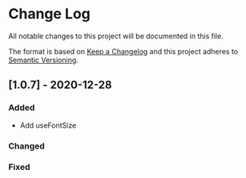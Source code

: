 # Change Log
All notable changes to this project will be documented in this file.
 
The format is based on [Keep a Changelog](http://keepachangelog.com/)
and this project adheres to [Semantic Versioning](http://semver.org/).
 
## [1.0.7] - 2020-12-28
 
### Added
- Add useFontSize
 
### Changed
 
### Fixed